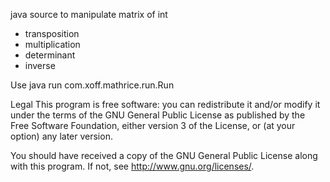 java source to manipulate matrix of int
- transposition
- multiplication
- determinant
- inverse

Use
    java  run com.xoff.mathrice.run.Run

 Legal
This program is free software: you can redistribute it and/or modify it under the terms of the GNU General Public License as published by the Free Software Foundation, either version 3 of the License, or (at your option) any later version.

You should have received a copy of the GNU General Public License along with this program. If not, see http://www.gnu.org/licenses/.
